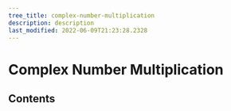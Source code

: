 ```yaml
---
tree_title: complex-number-multiplication
description: description
last_modified: 2022-06-09T21:23:28.2328
---
```


# Complex Number Multiplication

## Contents
